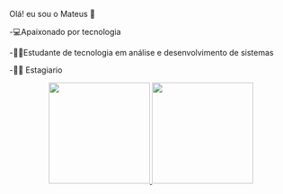 Olá! eu sou o Mateus 👋

-💻Apaixonado por tecnologia

-🧑‍🎓Estudante de tecnologia em análise e desenvolvimento de sistemas

-🧑‍💻	Estagiario


<div align="center">
  <a href="https://github.com/davidluiz91">
  <img height="180em" src="https://github-readme-stats.vercel.app/api?username=davidluiz91&show_icons=true&theme=cobalt&include_all_commits=true&count_private=true"/>
  <img height="180em" src="https://github-readme-stats.vercel.app/api/top-langs/?username=davidluiz91&layout=compact&langs_count=7&theme=cobalt"/>
</div>
